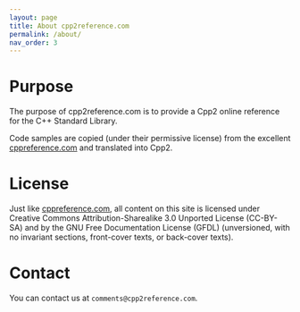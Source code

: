 ```yaml
---
layout: page
title: About cpp2reference.com
permalink: /about/
nav_order: 3
---
```

# Purpose

The purpose of cpp2reference.com is to provide a Cpp2 online reference for the C++ Standard Library.

Code samples are copied (under their permissive license) from the excellent [cppreference.com](https://cppreference.com) and translated into Cpp2.

# License

Just like [cppreference.com](https://cppreference.com), all content on this site is licensed under Creative Commons Attribution-Sharealike 3.0 Unported License (CC-BY-SA) and by the GNU Free Documentation License (GFDL) (unversioned, with no invariant sections, front-cover texts, or back-cover texts). 

# Contact

You can contact us at `comments@cpp2reference.com`.
